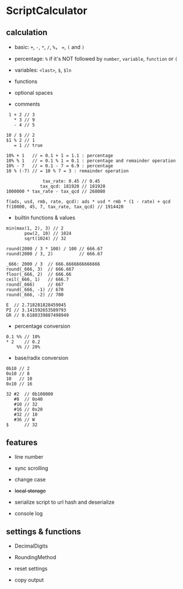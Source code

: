 ScriptCalculator
================

## calculation

- basic: `+`, `-`, `*`, `/`, `%`， `=`, `(` and `)`

- percentage: `%` if it's NOT followed by `number`, `variable`, `function` or `(`

- variables: `<last>`, `$`, `$ln`

- functions

- optional spaces

- comments

```
 1 + 2 // 3
   * 3 // 9
   - 4 // 5

10 / $ // 2
$1 % 2 // 1
   = 1 // true

10% + 1   // = 0.1 + 1 = 1.1 : percentage
10% % 1   // = 0.1 % 1 = 0.1 : percentage and remainder operation
10% - 7   // = 0.1 - 7 = 6.9 : percentage
10 % (-7) // = 10 % 7 = 3 : remainder operation
```

```
              tax_rate: 0.45 // 0.45
             tax_qcd: 181920 // 181920
1000000 * tax_rate - tax_qcd // 268080

f(ads, usd, rmb, rate, qcd): ads * usd * rmb * (1 - rate) + qcd
f(10000, 45, 7, tax_rate, tax_qcd) // 1914420
```

- builtin functions & values

```
min(max(1, 2), 3) // 2
       pow(2, 10) // 1024
       sqrt(1024) // 32
```

```
round(2000 / 3 * 100) / 100 // 666.67
round(2000 / 3, 2)          // 666.67

_666: 2000 / 3  // 666.6666666666666
round(_666, 3)  // 666.667
floor(_666, 2)  // 666.66
ceil(_666, 1)   // 666.7
round(_666)     // 667
round(_666, -1) // 670
round(_666, -2) // 700
```

```
E  // 2.718281828459045
PI // 3.141592653589793
GR // 0.6180339887498949
```

- percentage conversion

```
0.1 %% // 10%
* 2    // 0.2
    %% // 20%
```

- base/radix conversion

```
0b10 // 2
0o10 // 8
10   // 10
0x10 // 16

32 #2  // 0b100000
   #8  // 0o40
   #10 // 32
   #16 // 0x20
   #32 // 10
   #36 // W
$      // 32
```

## features

- line number

- sync scrolling

- change case

- <del>local storage</del>

- serialize script to url hash and deserialize

- console log

## settings & functions

- DecimalDigits

- RoundingMethod

- reset settings

- copy output

